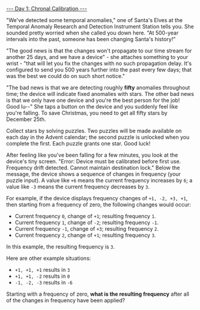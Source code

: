 [--- Day 1: Chronal Calibration ---](https://adventofcode.com/2018/day/1)

"We've detected some temporal anomalies," one of Santa's Elves at the Temporal Anomaly Research and Detection Instrument Station tells you. She sounded pretty worried when she called you down here. "At 500-year intervals into the past, someone has been changing Santa's history!"

"The good news is that the changes won't propagate to our time stream for another 25 days, and we have a device" - she attaches something to your wrist - "that will let you fix the changes with no such propagation delay. It's configured to send you 500 years further into the past every few days; that was the best we could do on such short notice."

"The bad news is that we are detecting roughly **fifty** anomalies throughout time; the device will indicate fixed anomalies with stars. The other bad news is that we only have one device and you're the best person for the job! Good lu--" She taps a button on the device and you suddenly feel like you're falling. To save Christmas, you need to get all fifty stars by December 25th.

Collect stars by solving puzzles. Two puzzles will be made available on each day in the Advent calendar; the second puzzle is unlocked when you complete the first. Each puzzle grants one star. Good luck!

After feeling like you've been falling for a few minutes, you look at the device's tiny screen. "Error: Device must be calibrated before first use. Frequency drift detected. Cannot maintain destination lock." Below the message, the device shows a sequence of changes in frequency (your puzzle input). A value like `+6` means the current frequency increases by `6`; a value like `-3` means the current frequency decreases by `3`.

For example, if the device displays frequency changes of `+1, -2, +3, +1`, then starting from a frequency of zero, the following changes would occur:

  - Current frequency  `0`, change of `+1`; resulting frequency  `1`.
  - Current frequency  `1`, change of `-2`; resulting frequency `-1`.
  - Current frequency `-1`, change of `+3`; resulting frequency  `2`.
  - Current frequency  `2`, change of `+1`; resulting frequency  `3`.

In this example, the resulting frequency is `3`.

Here are other example situations:

  - `+1, +1, +1` results in  `3`
  - `+1, +1, -2` results in  `0`
  - `-1, -2, -3` results in `-6`

Starting with a frequency of zero, **what is the resulting frequency** after all of the changes in frequency have been applied?